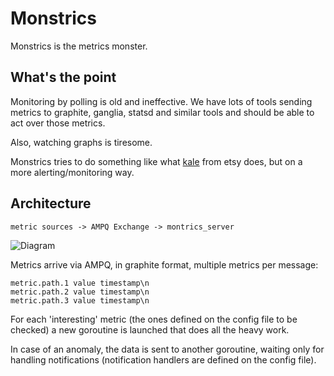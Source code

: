 # Monstrics

Monstrics is the metrics monster.


## What's the point

Monitoring by polling is old and ineffective. We have lots of tools sending metrics to graphite, ganglia, statsd and similar tools and should be able to act over those metrics.

Also, watching graphs is tiresome.

Monstrics tries to do something like what [kale](http://codeascraft.com/2013/06/11/introducing-kale/) from etsy does, but on a more alerting/monitoring way.

## Architecture

`metric sources -> AMPQ Exchange -> montrics_server`

![Diagram][1]

Metrics arrive via AMPQ, in graphite format, multiple metrics per message:

```
metric.path.1 value timestamp\n
metric.path.2 value timestamp\n
metric.path.3 value timestamp\n
```

For each 'interesting' metric (the ones defined on the config file to be checked) a new goroutine is launched that does all the heavy work.

In case of an anomaly, the data is sent to another goroutine, waiting only for handling notifications (notification handlers are defined on the config file).

[1]: http://f.cl.ly/items/1Q113G1a122C1a470L47/Screen%20Shot%202013-10-25%20at%204.55.16%20PM.png